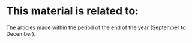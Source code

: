 # This material is related to: 

The articles made within the period of the end of the year (September to December). 
